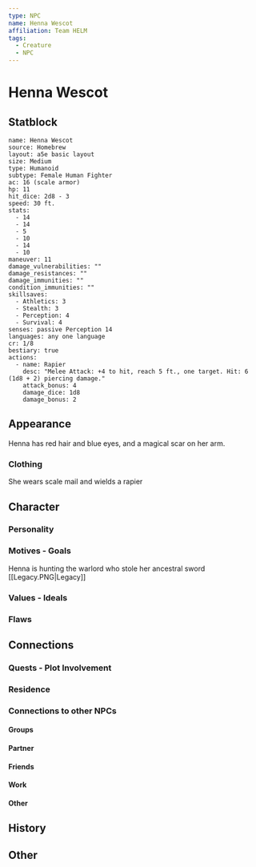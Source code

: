 ```yaml
---
type: NPC
name: Henna Wescot
affiliation: Team HELM
tags:
  - Creature
  - NPC
---
```


# Henna Wescot

## Statblock
```statblock
name: Henna Wescot
source: Homebrew
layout: a5e basic layout
size: Medium
type: Humanoid
subtype: Female Human Fighter
ac: 16 (scale armor)
hp: 11
hit_dice: 2d8 - 3
speed: 30 ft.
stats:
  - 14
  - 14
  - 5
  - 10
  - 14
  - 10
maneuver: 11
damage_vulnerabilities: ""
damage_resistances: ""
damage_immunities: ""
condition_immunities: ""
skillsaves:
  - Athletics: 3
  - Stealth: 3
  - Perception: 4
  - Survival: 4
senses: passive Perception 14
languages: any one language
cr: 1/8
bestiary: true
actions:
  - name: Rapier
    desc: "Melee Attack: +4 to hit, reach 5 ft., one target. Hit: 6 (1d8 + 2) piercing damage."
    attack_bonus: 4
    damage_dice: 1d8
    damage_bonus: 2

```

## Appearance
Henna has red hair and blue eyes, and a magical scar on her arm.
### Clothing
 She wears scale mail and wields a rapier

## Character

### Personality

### Motives - Goals
Henna is hunting the warlord who stole her ancestral sword [[Legacy.PNG|Legacy]]

### Values - Ideals

### Flaws


## Connections

### Quests - Plot Involvement

### Residence

### Connections to other NPCs

#### Groups

#### Partner

#### Friends

#### Work

#### Other


## History

## Other